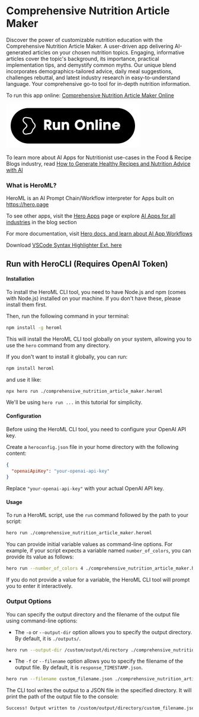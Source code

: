 # Comprehensive Nutrition Article Maker

Discover the power of customizable nutrition education with the Comprehensive Nutrition Article Maker. A user-driven app delivering AI-generated articles on your chosen nutrition topics. Engaging, informative articles cover the topic's background, its importance, practical implementation tips, and demystify common myths. Our unique blend incorporates demographics-tailored advice, daily meal suggestions, challenges rebuttal, and latest industry research in easy-to-understand language. Your comprehensive go-to tool for in-depth nutrition information.

To run this app online: [Comprehensive Nutrition Article Maker Online](https://hero.page/app/comprehensive-nutrition-article-maker-versatile-inclusive-nutritional-education/bN1SgqqO5xVqNXlrrpgj)

[![Run Comprehensive Nutrition Article Maker Online](/assets/run.svg)](https://hero.page/app/comprehensive-nutrition-article-maker-versatile-inclusive-nutritional-education/bN1SgqqO5xVqNXlrrpgj)

To learn more about AI Apps for Nutritionist use-cases in the Food & Recipe Blogs industry, read [How to Generate Healthy Recipes and Nutrition Advice with AI](https://hero.page/blog/ai/food-and-recipe-blogs/how-to-generate-healthy-recipes-and-nutrition-advice-with-ai/170887)

### What is HeroML?
HeroML is an AI Prompt Chain/Workflow interpreter for Apps built on https://hero.page 

To see other apps, visit the [Hero Apps](https://hero.page/apps) page or explore [AI Apps for all industries](https://hero.page/blog) in the blog section

For more documentation, visit [Hero docs, and learn about AI App Workflows](https://hero.page/tutorials/introduction-to-heroml)

Download [VSCode Syntax Highlighter Ext. here](https://marketplace.visualstudio.com/items?itemName=hero-page.heroml)

## Run with HeroCLI (Requires OpenAI Token)

#### Installation

To install the HeroML CLI tool, you need to have Node.js and npm (comes with Node.js) installed on your machine. If you don't have these, please install them first. 

Then, run the following command in your terminal:

```bash
npm install -g heroml
```

This will install the HeroML CLI tool globally on your system, allowing you to use the `hero` command from any directory.

If you don't want to install it globally, you can run:

```bash
npm install heroml
```

and use it like:

```bash
npx hero run ./comprehensive_nutrition_article_maker.heroml
```

We'll be using `hero run ...` in this tutorial for simplicity.

#### Configuration

Before using the HeroML CLI tool, you need to configure your OpenAI API key. 

Create a `heroconfig.json` file in your home directory with the following content:

```json
{
  "openaiApiKey": "your-openai-api-key"
}
```

Replace `"your-openai-api-key"` with your actual OpenAI API key.

#### Usage

To run a HeroML script, use the `run` command followed by the path to your script:

```bash
hero run ./comprehensive_nutrition_article_maker.heroml
```

You can provide initial variable values as command-line options. For example, if your script expects a variable named `number_of_colors`, you can provide its value as follows:

```bash
hero run --number_of_colors 4 ./comprehensive_nutrition_article_maker.heroml
```

If you do not provide a value for a variable, the HeroML CLI tool will prompt you to enter it interactively.

### Output Options

You can specify the output directory and the filename of the output file using command-line options:

- The `-o` or `--output-dir` option allows you to specify the output directory. By default, it is `./outputs/`.

```bash
hero run --output-dir /custom/output/directory ./comprehensive_nutrition_article_maker.heroml
```

- The `-f` or `--filename` option allows you to specify the filename of the output file. By default, it is `response_TIMESTAMP.json`.

```bash
hero run --filename custom_filename.json ./comprehensive_nutrition_article_maker.heroml
```

The CLI tool writes the output to a JSON file in the specified directory. It will print the path of the output file to the console:

```bash
Success! Output written to /custom/output/directory/custom_filename.json
```

